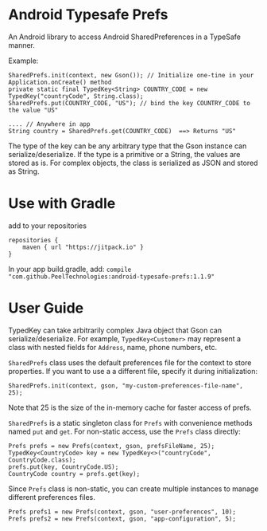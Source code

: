 # Android Typesafe Prefs
An Android library to access Android SharedPreferences in a TypeSafe manner.

Example:
```
SharedPrefs.init(context, new Gson()); // Initialize one-tine in your Application.onCreate() method
private static final TypedKey<String> COUNTRY_CODE = new TypedKey("countryCode", String.class);
SharedPrefs.put(COUNTRY_CODE, "US"); // bind the key COUNTRY_CODE to the value "US"

.... // Anywhere in app
String country = SharedPrefs.get(COUNTRY_CODE)  ==> Returns "US"
```

The type of the key can be any arbitrary type that the Gson instance can serialize/deserialize.
If the type is a primitive or a String, the values are stored as is. For complex objects, the class is serialized as JSON and stored as String.


# Use with Gradle
add to your repositories

```
repositories {
    maven { url "https://jitpack.io" }
}
```

In your app build.gradle, add:  `compile "com.github.PeelTechnologies:android-typesafe-prefs:1.1.9"`

# User Guide
TypedKey can take arbitrarily complex Java object that Gson can serialize/deserialize. For example, `TypedKey<Customer>` may represent a class with nested fields for `Address`, name, phone numbers, etc.

`SharedPrefs` class uses the default preferences file for the context to store properties. If you want to use a a different file, specify it during initialization:
```
SharedPrefs.init(context, gson, "my-custom-preferences-file-name", 25);
```
Note that 25 is the size of the in-memory cache for faster access of prefs.

`SharedPrefs` is a static singleton class for `Prefs` with convenience methods named `put` and `get`. For non-static access, use the `Prefs` class directly:
```
Prefs prefs = new Prefs(context, gson, prefsFileName, 25);
TypedKey<CountryCode> key = new TypedKey<>("countryCode", CountryCode.class);
prefs.put(key, CountryCode.US);
CountryCode country = prefs.get(key);
```
Since `Prefs` class is non-static, you can create multiple instances to manage different preferences files.
```
Prefs prefs1 = new Prefs(context, gson, "user-preferences", 10);
Prefs prefs2 = new Prefs(context, gson, "app-configuration", 5);
```
